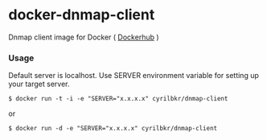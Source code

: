 # docker-dnmap-client

Dnmap client image for Docker   ( [Dockerhub](https://hub.docker.com/r/cyrilbkr/dnmap-client/) )

###  Usage

Default server is localhost.
Use SERVER environment variable for setting up your target server.

```
$ docker run -t -i -e "SERVER="x.x.x.x" cyrilbkr/dnmap-client
```

or 

```
$ docker run -d -e "SERVER="x.x.x.x" cyrilbkr/dnmap-client
```

